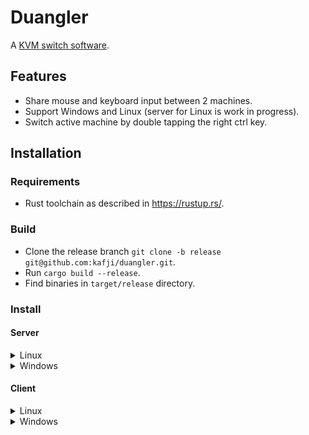 # Duangler

A [KVM switch software](https://en.wikipedia.org/wiki/KVM_switch).

## Features

- Share mouse and keyboard input between 2 machines.
- Support Windows and Linux (server for Linux is work in progress).
- Switch active machine by double tapping the right ctrl key.

## Installation

### Requirements

- Rust toolchain as described in https://rustup.rs/.

### Build

- Clone the release branch `git clone -b release git@github.com:kafji/duangler.git`.
- Run `cargo build --release`.
- Find binaries in `target/release` directory.

### Install

#### Server

<details>

<summary>Linux</summary>

- Copy the server binary `duangler-server` into a directory.

- Copy config file example [example.duangler.toml](example.duangler.toml) into the same directory.

- Rename config file example to `duangler.toml`.

- Replace values in the server section with your configuration. e.g.

```toml
[server]
# Where the server will listen for incoming connections.
port = 3000
# This server IP address.
# This field is used to generate TLS key at runtime.
addr = "192.168.0.1"

[server.linux]
# replace this fields with input device path listed in `evtest`
keyboard_device = "/dev/input/event1"
mouse_device = "/dev/input/event2"
# touchpad_device = "/dev/input/event3"
```

- Run server in sudo mode e.g.

```bash
sudo ./duangler-server
```

</details>

<details>

<summary>Windows</summary>

- Copy the server binary `duangler-server.exe` into a directory.

- Copy config file example [example.duangler.toml](example.duangler.toml) into the same directory.

- Rename config file example to `duangler.toml`.

- Replace values in the server section with your configuration. e.g.

```toml
[server]
# Where the server will listen for incoming connections.
port = 3000
# This server IP address.
# This field is used to generate TLS key at runtime.
addr = "192.168.0.1"
```

- Run server by double clicking `duangler-server.exe`.

</details>

#### Client

<details>

<summary>Linux</summary>

- Copy the client binary `duangler-client` into a directory.

- Copy config file example [example.duangler.toml](example.duangler.toml) into the same directory.

- Rename config file example to `duangler.toml`.

- Replace values in the client section with your configuration. e.g.

```toml
[client]
# This client IP address.
# This field is used to generate TLS key at runtime.
addr = "192.168.0.2"
# Address of the server the client will connect to.
server_addr = "192.168.0.1:3000"
```

- Run client in sudo mode e.g.

```bash
sudo ./duangler-client
```

</details>

<details>

<summary>Windows</summary>

- Copy the client binary `duangler-client.exe` into a directory.

- Copy config file example [example.duangler.toml](example.duangler.toml) into the same directory.

- Rename config file example to `duangler.toml`.

- Replace values in the client section with your configuration. e.g.

```toml
[client]
# This client IP address.
# This field is used to generate TLS key at runtime.
addr = "192.168.0.2"
# Address of the server the client will connect to.
server_addr = "192.168.0.1:3000"
```

- Run server by double clicking `duangler-client.exe`.

</details>
